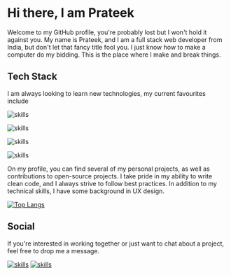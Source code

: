 # Hi there, I am Prateek

Welcome to my GitHub profile, you're probably lost but I won't hold it against you. My name is Prateek, and I am a full stack web developer from India, but don't let that fancy title fool you. I just know how to make a computer do my bidding. This is the place where I make and break things.

## Tech Stack

I am always looking to learn new technologies, my current favourites include

![skills](https://skillicons.dev/icons?i=cpp,js)

![skills](https://skillicons.dev/icons?i=react,html,css,bootstrap)

![skills](https://skillicons.dev/icons?i=nodejs,express,mongodb,mysql)

![skills](https://skillicons.dev/icons?i=vscode,git,figma,xd)

On my profile, you can find several of my personal projects, as well as contributions to open-source projects. I take pride in my ability to write clean code, and I always strive to follow best practices. In addition to my technical skills, I have some background in UX design.

[![Top Langs](https://github-readme-stats.vercel.app/api/top-langs/?username=prateek18801&layout=compact&theme=dark&hide_border=true)](https://github.com/prateek18801/github-readme-stats)

## Social

If you're interested in working together or just want to chat about a project, feel free to drop me a message.

[![skills](https://skillicons.dev/icons?i=linkedin)](https://www.linkedin.com/in/prateekchaurasia)
[![skills](https://skillicons.dev/icons?i=github)](https://github.com/prateek18801)